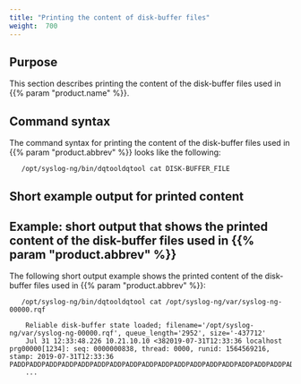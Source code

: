 ```yaml
---
title: "Printing the content of disk-buffer files"
weight:  700
---
```

<!-- DISCLAIMER: This file is based on the syslog-ng Open Source Edition documentation https://github.com/balabit/syslog-ng-ose-guides/commit/2f4a52ee61d1ea9ad27cb4f3168b95408fddfdf2 and is used under the terms of The syslog-ng Open Source Edition Documentation License. The file has been modified by Axoflow. -->

## Purpose

This section describes printing the content of the disk-buffer files used in {{% param "product.name" %}}.


## Command syntax

The command syntax for printing the content of the disk-buffer files used in {{% param "product.abbrev" %}} looks like the following:

```shell
   /opt/syslog-ng/bin/dqtooldqtool cat DISK-BUFFER_FILE
```



## Short example output for printed content


## Example: short output that shows the printed content of the disk-buffer files used in {{% param "product.abbrev" %}}

The following short output example shows the printed content of the disk-buffer files used in {{% param "product.abbrev" %}}:

```shell
   /opt/syslog-ng/bin/dqtooldqtool cat /opt/syslog-ng/var/syslog-ng-00000.rqf
    
    Reliable disk-buffer state loaded; filename='/opt/syslog-ng/var/syslog-ng-00000.rqf', queue_length='2952', size='-437712'
    Jul 31 12:33:48.226 10.21.10.10 <382019-07-31T12:33:36 localhost prg00000[1234]: seq: 0000000838, thread: 0000, runid: 1564569216, stamp: 2019-07-31T12:33:36 PADDPADDPADDPADDPADDPADDPADDPADDPADDPADDPADDPADDPADDPADDPADDPADDPADDPADDPADDPADDPADDPADDPADD
    ...
```


